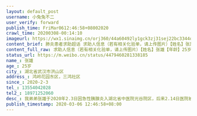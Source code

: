 ```yaml
---
layout: default_post
username: 小兔兔不二
user_verify: forward
publish_time: FriMar0612:46:58+08002020
crawl_time: 20200308-00:14:10
imageurl: https://wx1.sinaimg.cn/orj360/44a60492ly1gck3zj31sej22bc3344qr.jpg,https://wx3.sinaimg.cn/orj360/44a60492ly1gck3zk1numj22bc334b2a.jpg,https://wx4.sinaimg.cn/orj360/44a60492ly1gck3zkuezwj22bc334kjl.jpg,https://wx3.sinaimg.cn/orj360/44a60492ly1gck3zlodbjj22bc3344qq.jpg
content_brief: 肺炎患者求助超话 求助人信息（若有相关化验单，请上传图片）【姓名】张雄【年龄】25岁【所在城市】湖北省武汉市洪山区【所在小区、社区】鸿岭花园东区，三鸿社区【患病时间】2020-2-3【联系方式】●●●【其他紧急联系人】●●●【病情描述】 我弟弟张雄于2020年2.3日因急性胰 ...全文
content_full_raw: 求助人信息（若有相关化验单，请上传图片）【姓名】张雄【年龄】25岁【所在城市】湖北省武汉市洪山区【所在小区、社区】鸿岭花园东区，三鸿社区【患病时间】2020-2-3【联系方式】●●●【其他紧急联系人】●●●【病情描述】我弟弟张雄于2020年2.3日因急性胰腺炎入湖北省中医院光谷院区，后来2.14日医院被征收新冠病人，我弟转院到省中医院花园山院区，因为检查设备大部分不开放，不能明确的检查身体，所以不能对症治疗。只打营养针护肝护胃的，每日呕吐不止，不能吃喝，人消瘦如柴，2.29日开始呕吐的更加严重了，导致他开始精神涣散，意识模糊，说胡话，吃不了饭，屎拉不出来。医院检查考虑是韦尼克脑病。3月2日开始，我弟弟开始表现出嗜睡的症状，病情进一步严重了。湖北省中医院医生明确告诉我们不转院就救不了，他们设备，药品都不能满足我弟弟病的治疗，不能拖。我们打电话求助洪山卫健委，武昌卫健委，市卫健委，问题都没有得到解决和改观，到底谁可以救救我弟弟？今天听说武汉大学人民医院开放了非新冠肺炎患者的收治，省中医院建议我们转院，我们也想转入省人民医院，可是各个部门都说无能为力，每天像皮球把我们推来推去，可是我弟弟等不了，到底谁能来救救我弟弟？活生生的人因为新冠状病毒耽误病情，要丢掉生命，他才25岁，这么美好的年龄，一直默默的为社会做贡献，希望救救他吧！@央视新闻@武汉市长专线@武汉身边事@武汉晨报@平安武汉@大武汉那点事@楚天都市报@经视直播官方微博@楚天时报
status_url: https://m.weibo.cn/status/4479460281338185
name_: 张雄
age_: 25岁
city_: 湖北省武汉市洪山区
address_: 鸿岭花园东区，三鸿社区
since_: 2020-2-3
tel_: 13554042028
tel2_: 18971252060
desc_: 我弟弟张雄于2020年2.3日因急性胰腺炎入湖北省中医院光谷院区，后来2.14日医院被征收新冠病人，我弟转院到省中医院花园山院区，因为检查设备大部分不开放，不能明确的检查身体，所以不能对症治疗。只打营养针护肝护胃的，每日呕吐不止，不能吃喝，人消瘦如柴，2.29日开始呕吐的更加严重了，导致他开始精神涣散，意识模糊，说胡话，吃不了饭，屎拉不出来。医院检查考虑是韦尼克脑病。3月2日开始，我弟弟开始表现出嗜睡的症状，病情进一步严重了。湖北省中医院医生明确告诉我们不转院就救不了，他们设备，药品都不能满足我弟弟病的治疗，不能拖。我们打电话求助洪山卫健委，武昌卫健委，市卫健委，问题都没有得到解决和改观，到底谁可以救救我弟弟？今天听说武汉大学人民医院开放了非新冠肺炎患者的收治，省中医院建议我们转院，我们也想转入省人民医院，可是各个部门都说无能为力，每天像皮球把我们推来推去，可是我弟弟等不了，到底谁能来救救我弟弟？活生生的人因为新冠状病毒耽误病情，要丢掉生命，他才25岁，这么美好的年龄，一直默默的为社会做贡献，希望救救他吧！@央视新闻@武汉市长专线@武汉身边事@武汉晨报@平安武汉@大武汉那点事@楚天都市报@经视直播官方微博@楚天时报
publish_timestamp: 2020-03-06 12:46:58+08:00
---
```

